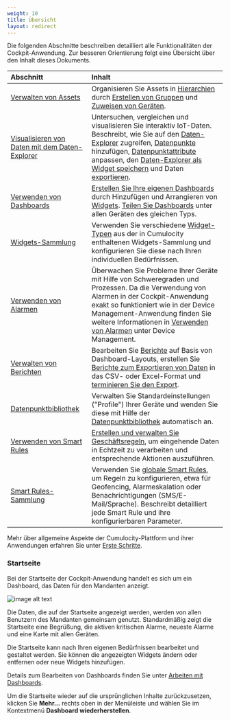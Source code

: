 ```yaml
---
weight: 10
title: Übersicht
layout: redirect
---
```


Die folgenden Abschnitte beschreiben detailliert alle Funktionalitäten der Cockpit-Anwendung. Zur besseren Orientierung folgt eine Übersicht über den Inhalt dieses Dokuments.

|Abschnitt|Inhalt|
|:---|:---|
|[Verwalten von Assets](#managing-assets)|Organisieren Sie Assets in [Hierarchien](#hierarchies) durch [Erstellen von Gruppen](#creating-groups) und [Zuweisen von Geräten](#assigning-devices).
|[Visualisieren von Daten mit dem Daten-Explorer](#data-explorer)|Untersuchen, vergleichen und visualisieren Sie interaktiv IoT-Daten. <br> Beschreibt, wie Sie auf den [Daten-Explorer](#data-explorer) zugreifen, [Datenpunkte](#add-data-points) hinzufügen, [Datenpunktattribute](#customize-data-points) anpassen, den [Daten-Explorer als Widget speichern](#create-widget) und Daten [exportieren](#export-data). 
|[Verwenden von Dashboards](#dashboards)|[Erstellen Sie Ihre eigenen Dashboards](#creating-dashboards) durch Hinzufügen und Arrangieren von [Widgets](#adding-widgets). [Teilen Sie Dashboards](#sharing-dashboards) unter allen Geräten des gleichen Typs. 
|[Widgets-Sammlung](#widgets)|Verwenden Sie verschiedene [Widget-Typen](#widgets) aus der in Cumulocity enthaltenen Widgets-Sammlung und konfigurieren Sie diese nach Ihren individuellen Bedürfnissen. 
|[Verwenden von Alarmen](/guides/benutzerhandbuch/device-management/#alarm-monitoring)|Überwachen Sie Probleme Ihrer Geräte mit Hilfe von Schweregraden und Prozessen. Da die Verwendung von Alarmen in der Cockpit-Anwendung exakt so funktioniert wie in der Device Management-Anwendung finden Sie weitere Informationen in [Verwenden von Alarmen](/guides/benutzerhandbuch/device-management/#alarm-monitoring) unter Device Management. 
|[Verwalten von Berichten](#reports)|Bearbeiten Sie [Berichte](#reports) auf Basis von Dashboard-Layouts, erstellen Sie [Berichte zum Exportieren von Daten](#reporting) in das CSV- oder Excel-Format und [terminieren Sie den Export](#schedule-export). 
|[Datenpunktbibliothek](#data-point-library)|Verwalten Sie Standardeinstellungen ("Profile") Ihrer Geräte und wenden Sie diese mit Hilfe der [Datenpunktbibliothek](#data-point-library) automatisch an.
|[Verwenden von Smart Rules](#smart-rules)|[Erstellen und verwalten Sie Geschäftsregeln](#create-rules), um eingehende Daten in Echtzeit zu verarbeiten und entsprechende Aktionen auszuführen.
|[Smart Rules-Sammlung](#smart-rules-collection)|Verwenden Sie [globale Smart Rules](#smart-rules-collection), um Regeln zu konfigurieren, etwa für Geofencing, Alarmeskalation oder Benachrichtigungen (SMS/E-Mail/Sprache). Beschreibt detailliert jede Smart Rule und ihre konfigurierbaren Parameter.

Mehr über allgemeine Aspekte der Cumulocity-Plattform und ihrer Anwendungen erfahren Sie unter [Erste Schritte](/guides/benutzerhandbuch/overview).

### <a name="home"></a>Startseite

Bei der Startseite der Cockpit-Anwendung handelt es sich um ein Dashboard, das Daten für den Mandanten anzeigt.

![image alt text](/guides/images/benutzerhandbuch/cockpit-home-dashboard.png)

Die Daten, die auf der Startseite angezeigt werden, werden von allen Benutzern des Mandanten gemeinsam genutzt. Standardmäßig zeigt die Startseite eine Begrüßung, die aktiven kritischen Alarme, neueste Alarme und eine Karte mit allen Geräten.

Die Startseite kann nach Ihren eigenen Bedürfnissen bearbeitet und gestaltet werden. Sie können die angezeigten Widgets ändern oder entfernen oder neue Widgets hinzufügen.

Details zum Bearbeiten von Dashboards finden Sie unter [Arbeiten mit Dashboards](#dashboards).

Um die Startseite wieder auf die ursprünglichen Inhalte zurückzusetzen, klicken Sie **Mehr...** rechts oben in der Menüleiste und wählen Sie im Kontextmenü **Dashboard wiederherstellen**.